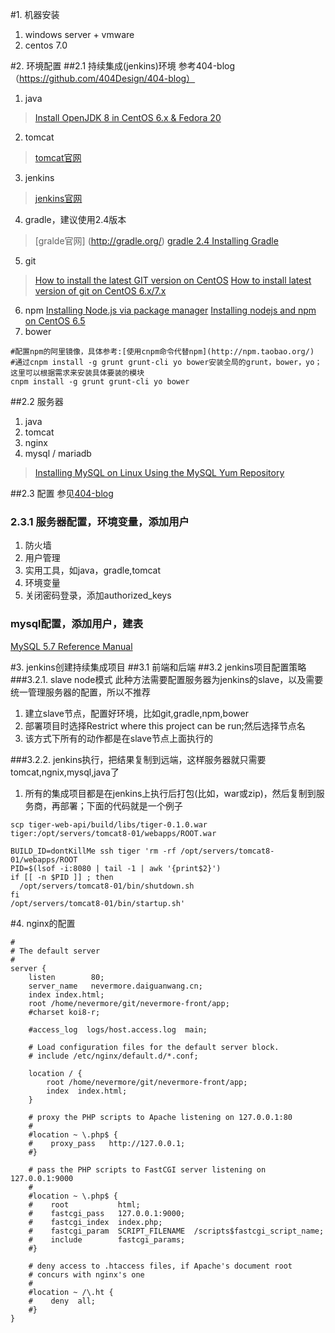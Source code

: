 #1. 机器安装
1. windows server + vmware
2. centos 7.0

#2. 环境配置
##2.1 持续集成(jenkins)环境 参考404-blog（https://github.com/404Design/404-blog）
1. java 
> [Install OpenJDK 8 in CentOS 6.x & Fedora 20](http://www.2daygeek.com/openjdk-8-installation-centos-fedora/)
2. tomcat
> [tomcat官网](http://tomcat.apache.org/)
3. jenkins
> [jenkins官网](https://jenkins-ci.org/)
4. gradle，建议使用2.4版本
> [gralde官网] (http://gradle.org/)
> [gradle 2.4 Installing Gradle](https://docs.gradle.org/2.4/userguide/installation.html)
5. git 
> [How to install the latest GIT version on CentOS](https://www.howtoforge.com/how-to-install-the-latest-git-version-on-centos)
> [How to install latest version of git on CentOS 6.x/7.x](http://stackoverflow.com/questions/21820715/how-to-install-latest-version-of-git-on-centos-6-x-7-x)
6. npm
[Installing Node.js via package manager](https://github.com/nodejs/node-v0.x-archive/wiki/Installing-Node.js-via-package-manager)
[Installing nodejs and npm on CentOS 6.5](http://blog.jonhibbard.com/2014/10/installing-nodejs-and-npm-on-centos-6-5/)
7. bower
```
#配置npm的阿里镜像，具体参考:[使用cnpm命令代替npm](http://npm.taobao.org/)
#通过cnpm install -g grunt grunt-cli yo bower安装全局的grunt，bower，yo；这里可以根据需求来安装具体要装的模块
cnpm install -g grunt grunt-cli yo bower
```

##2.2 服务器
1. java
2. tomcat
3. nginx
4. mysql / mariadb
> [Installing MySQL on Linux Using the MySQL Yum Repository](https://dev.mysql.com/doc/mysql-repo-excerpt/5.7/en/linux-installation-yum-repo.html)

##2.3 配置
参见[404-blog](https://github.com/404Design/404-blog)

###	2.3.1 服务器配置，环境变量，添加用户
1. 防火墙
2. 用户管理
3. 实用工具，如java，gradle,tomcat
4. 环境变量
5. 关闭密码登录，添加authorized_keys

###	mysql配置，添加用户，建表
[MySQL 5.7 Reference Manual](https://dev.mysql.com/doc/refman/5.7/en/)


#3. jenkins创建持续集成项目
##3.1 前端和后端
##3.2 jenkins项目配置策略
###3.2.1. slave node模式
此种方法需要配置服务器为jenkins的slave，以及需要统一管理服务器的配置，所以不推荐

1. 建立slave节点，配置好环境，比如git,gradle,npm,bower
2. 部署项目时选择Restrict where this project can be run;然后选择节点名
3. 该方式下所有的动作都是在slave节点上面执行的

###3.2.2. jenkins执行，把结果复制到远端，这样服务器就只需要tomcat,ngnix,mysql,java了

1. 所有的集成项目都是在jenkins上执行后打包(比如，war或zip)，然后复制到服务商，再部署；下面的代码就是一个例子
```
scp tiger-web-api/build/libs/tiger-0.1.0.war tiger:/opt/servers/tomcat8-01/webapps/ROOT.war

BUILD_ID=dontKillMe ssh tiger 'rm -rf /opt/servers/tomcat8-01/webapps/ROOT
PID=$(lsof -i:8080 | tail -1 | awk '{print$2}')
if [[ -n $PID ]] ; then 
  /opt/servers/tomcat8-01/bin/shutdown.sh
fi
/opt/servers/tomcat8-01/bin/startup.sh'
```

#4. nginx的配置
```
#
# The default server
#
server {
    listen        80;
    server_name   nevermore.daiguanwang.cn;
    index index.html;
    root /home/nevermore/git/nevermore-front/app;
    #charset koi8-r;

    #access_log  logs/host.access.log  main;

    # Load configuration files for the default server block.
    # include /etc/nginx/default.d/*.conf;

    location / {
        root /home/nevermore/git/nevermore-front/app;
        index  index.html;
    }

    # proxy the PHP scripts to Apache listening on 127.0.0.1:80
    #
    #location ~ \.php$ {
    #    proxy_pass   http://127.0.0.1;
    #}

    # pass the PHP scripts to FastCGI server listening on 127.0.0.1:9000
    #
    #location ~ \.php$ {
    #    root           html;
    #    fastcgi_pass   127.0.0.1:9000;
    #    fastcgi_index  index.php;
    #    fastcgi_param  SCRIPT_FILENAME  /scripts$fastcgi_script_name;
    #    include        fastcgi_params;
    #}

    # deny access to .htaccess files, if Apache's document root
    # concurs with nginx's one
    #
    #location ~ /\.ht {
    #    deny  all;
    #}
}
```
